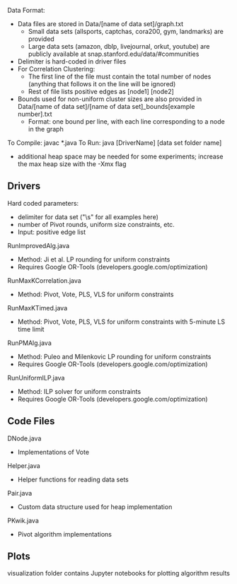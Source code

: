 Data Format:
* Data files are stored in Data/[name of data set]/graph.txt
  * Small data sets (allsports, captchas, cora200, gym, landmarks) are provided
  * Large data sets (amazon, dblp, livejournal, orkut, youtube) are publicly available at snap.stanford.edu/data/#communities
* Delimiter is hard-coded in driver files
* For Correlation Clustering: 
  * The first line of the file must contain the total number of nodes (anything that follows it on the line will be ignored)
  * Rest of file lists positive edges as [node1] [node2]
* Bounds used for non-uniform cluster sizes are also provided in Data/[name of data set]/[name of data set]_bounds[example number].txt
  * Format: one bound per line, with each line corresponding to a node in the graph

To Compile: javac *.java
To Run: java [DriverName] [data set folder name]
* additional heap space may be needed for some experiments; increase the max heap size with the -Xmx flag

Drivers
-------

Hard coded parameters:
* delimiter for data set ("\\s" for all examples here)
* number of Pivot rounds, uniform size constraints, etc. 
* Input: positive edge list

RunImprovedAlg.java
* Method: Ji et al. LP rounding for uniform constraints
* Requires Google OR-Tools (developers.google.com/optimization)

RunMaxKCorrelation.java
* Method: Pivot, Vote, PLS, VLS for uniform constraints

RunMaxKTimed.java
* Method: Pivot, Vote, PLS, VLS for uniform constraints with 5-minute LS time limit

RunPMAlg.java
* Method: Puleo and Milenkovic LP rounding for uniform constraints
* Requires Google OR-Tools (developers.google.com/optimization)

RunUniformILP.java
* Method: ILP solver for uniform constraints
* Requires Google OR-Tools (developers.google.com/optimization)

Code Files
----------

DNode.java
* Implementations of Vote

Helper.java
* Helper functions for reading data sets

Pair.java
* Custom data structure used for heap implementation

PKwik.java
* Pivot algorithm implementations

Plots
-----

visualization folder contains Jupyter notebooks for plotting algorithm results
